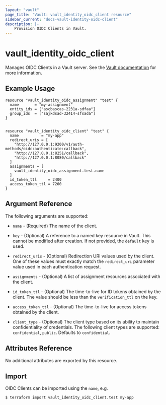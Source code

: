 ```yaml
---
layout: "vault"
page_title: "Vault: vault_identity_oidc_client resource"
sidebar_current: "docs-vault-identity-oidc-client"
description: |-
    Provision OIDC Clients in Vault.
---
```


# vault\_identity\_oidc\_client

Manages OIDC Clients in a Vault server. See the [Vault documentation](https://www.vaultproject.io/api-docs/secret/identity/oidc-provider#create-or-update-an-assignment)
for more information.

## Example Usage

```hcl
resource "vault_identity_oidc_assignment" "test" {
  name       = "my-assignment"
  entity_ids = ["ascbascas-2231a-sdfaa"]
  group_ids  = ["sajkdsad-32414-sfsada"]
}


resource "vault_identity_oidc_client" "test" {
  name          = "my-app"
  redirect_uris = [
    "http://127.0.0.1:9200/v1/auth-methods/oidc:authenticate:callback",
    "http://127.0.0.1:8251/callback",
    "http://127.0.0.1:8080/callback"
  ]
  assignments = [
    vault_identity_oidc_assignment.test.name
  ]
  id_token_ttl     = 2400
  access_token_ttl = 7200
}
```

## Argument Reference

The following arguments are supported:

* `name` - (Required) The name of the client.

* `key` - (Optional) A reference to a named key resource in Vault.
  This cannot be modified after creation. If not provided, the `default`
  key is used.

* `redirect_uris` - (Optional) Redirection URI values used by the client. 
  One of these values must exactly match the `redirect_uri` parameter value
  used in each authentication request.

* `assignments` - (Optional) A list of assignment resources associated with the client.

* `id_token_ttl` - (Optional) The time-to-live for ID tokens obtained by the client. 
  The value should be less than the `verification_ttl` on the key.

* `access_token_ttl` - (Optional) The time-to-live for access tokens obtained by the client.

* `client_type` - (Optional) The client type based on its ability to maintain confidentiality of credentials.
  The following client types are supported: `confidential`, `public`. Defaults to `confidential`.

## Attributes Reference

No additional attributes are exported by this resource.

## Import

OIDC Clients can be imported using the `name`, e.g.

```
$ terraform import vault_identity_oidc_client.test my-app
```


